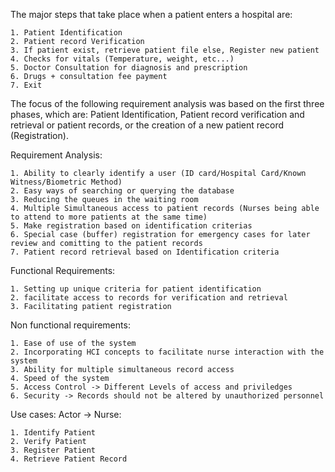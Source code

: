 The major steps that take place when a patient enters a hospital are:

    1. Patient Identification
    2. Patient record Verification
    3. If patient exist, retrieve patient file else, Register new patient
    4. Checks for vitals (Temperature, weight, etc...)
    5. Doctor Consultation for diagnosis and prescription
    6. Drugs + consultation fee payment
    7. Exit

The focus of the following requirement analysis was based on the first three phases, which are: Patient Identification, 
Patient record verification and retrieval or patient records, or the creation of a new patient record (Registration).

Requirement Analysis:

    1. Ability to clearly identify a user (ID card/Hospital Card/Known Witness/Biometric Method)
    2. Easy ways of searching or querying the database
    3. Reducing the queues in the waiting room
    4. Multiple Simultaneous access to patient records (Nurses being able to attend to more patients at the same time)
    5. Make registration based on identification criterias
    6. Special case (buffer) registration for emergency cases for later review and comitting to the patient records
    7. Patient record retrieval based on Identification criteria

Functional Requirements:

    1. Setting up unique criteria for patient identification
    2. facilitate access to records for verification and retrieval
    3. Facilitating patient registration

Non functional requirements:

    1. Ease of use of the system
    2. Incorporating HCI concepts to facilitate nurse interaction with the system
    3. Ability for multiple simultaneous record access
    4. Speed of the system 
    5. Access Control -> Different Levels of access and priviledges
    6. Security -> Records should not be altered by unauthorized personnel

Use cases: Actor -> Nurse:

    1. Identify Patient
    2. Verify Patient
    3. Register Patient
    4. Retrieve Patient Record
